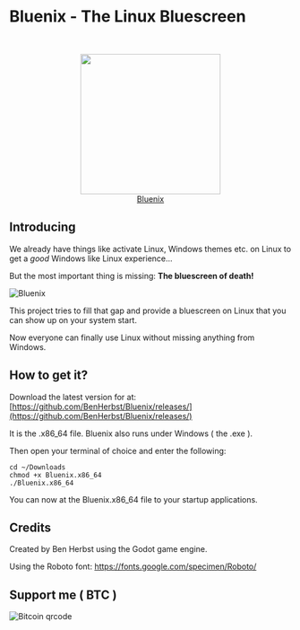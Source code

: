 # Bluenix - The Linux Bluescreen

<br>
<p align="center">
  <img src="https://user-images.githubusercontent.com/83538916/170606281-14afe62d-ad35-48bd-a4d0-cf36628024c0.png" width=250>
  </br>
  <a href="https://github.com/BenHerbst/Bluenix">Bluenix</a>
</p>


## Introducing
We already have things like activate Linux, Windows themes etc. on Linux to get a _good_ Windows like Linux experience...

But the most important thing is missing: **The bluescreen of death!**

![Bluenix](https://user-images.githubusercontent.com/83538916/170375895-08d3991c-6f5e-4e0d-abdb-2d9bfc71ebd9.png)

This project tries to fill that gap and provide a bluescreen on Linux that you can show up on your system start.

Now everyone can finally use Linux without missing anything from Windows.

##  How to get it?
Download the latest version for at: [https://github.com/BenHerbst/Bluenix/releases/](https://github.com/BenHerbst/Bluenix/releases/)

It is the .x86_64 file. Bluenix also runs under Windows ( the .exe ).

Then open your terminal of choice and enter the following:

```
cd ~/Downloads
chmod +x Bluenix.x86_64
./Bluenix.x86_64
```

You can now at the Bluenix.x86_64 file to your startup applications.

## Credits
Created by Ben Herbst using the Godot game engine.

Using the Roboto font: https://fonts.google.com/specimen/Roboto/

## Support me ( BTC )
![Bitcoin qrcode](https://user-images.githubusercontent.com/83538916/168448619-0bc622cd-47f2-4a28-84e1-e5cadde70669.png)
